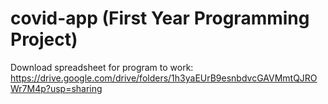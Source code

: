 # covid-app (First Year Programming Project)
Download spreadsheet for program to work: https://drive.google.com/drive/folders/1h3yaEUrB9esnbdvcGAVMmtQJROWr7M4p?usp=sharing
